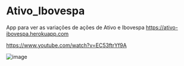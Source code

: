 # Ativo_Ibovespa
App para ver as variações de ações de Ativo e Ibovespa
https://ativo-ibovespa.herokuapp.com

https://www.youtube.com/watch?v=EC53ftrYf9A

![image](https://user-images.githubusercontent.com/50224653/150813122-0273b5ef-091e-41d5-910f-e9976eee6502.png)

